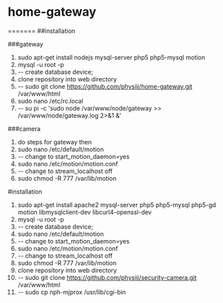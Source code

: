 # home-gateway

=======
##installation

###gateway
1. sudo apt-get install nodejs mysql-server php5 php5-mysql motion
2. mysql -u root -p
3. -- create database device;
15. clone repository into web directory
16. -- sudo git clone https://github.com/physiii/home-gateway.git /var/www/html
13. sudo nano /etc/rc.local
14. -- su pi -c 'sudo node /var/www/node/gateway >> /var/www/node/gateway.log 2>&1 &'

###camera
1. do steps for gateway then
10. sudo nano /etc/default/motion
11. -- change to start_motion_daemon=yes
12. sudo nano /etc/motion/motion.conf
13. -- change to stream_localhost off
14. sudo chmod -R 777 /var/lib/motion

#installation
1. sudo apt-get install apache2 mysql-server php5 php5-mysql php5-gd motion libmysqlclient-dev libcurl4-openssl-dev
3. mysql -u root -p
5. -- create database device;
10. sudo nano /etc/default/motion
11. -- change to start_motion_daemon=yes
12. sudo nano /etc/motion/motion.conf
13. -- change to stream_localhost off
14. sudo chmod -R 777 /var/lib/motion
15. clone repository into web directory
16. -- sudo git clone https://github.com/physiii/security-camera.git /var/www/html
17. -- sudo cp nph-mjprox /usr/lib/cgi-bin
